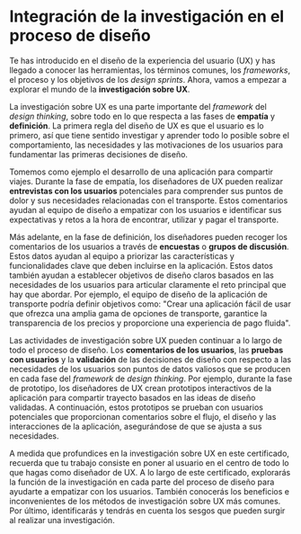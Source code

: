 # Integración de la investigación en el proceso de diseño

Te has introducido en el diseño de la experiencia del usuario (UX) y has llegado a conocer las herramientas, los términos comunes, los *frameworks*, el proceso y los objetivos de los *design sprints*. Ahora, vamos a empezar a explorar el mundo de la **investigación sobre UX**.

La investigación sobre UX es una parte importante del *framework* del *design thinking*, sobre todo en lo que respecta a las fases de **empatía** y **definición**. La primera regla del diseño de UX es que el usuario es lo primero, así que tiene sentido investigar y aprender todo lo posible sobre el comportamiento, las necesidades y las motivaciones de los usuarios para fundamentar las primeras decisiones de diseño.

Tomemos como ejemplo el desarrollo de una aplicación para compartir viajes. Durante la fase de empatía, los diseñadores de UX pueden realizar **entrevistas con los usuarios** potenciales para comprender sus puntos de dolor y sus necesidades relacionadas con el transporte. Estos comentarios ayudan al equipo de diseño a empatizar con los usuarios e identificar sus expectativas y retos a la hora de encontrar, utilizar y pagar el transporte.

Más adelante, en la fase de definición, los diseñadores pueden recoger los comentarios de los usuarios a través de **encuestas** o **grupos de discusión**. Estos datos ayudan al equipo a priorizar las características y funcionalidades clave que deben incluirse en la aplicación. Estos datos también ayudan a establecer objetivos de diseño claros basados en las necesidades de los usuarios para articular claramente el reto principal que hay que abordar. Por ejemplo, el equipo de diseño de la aplicación de transporte podría definir objetivos como: "Crear una aplicación fácil de usar que ofrezca una amplia gama de opciones de transporte, garantice la transparencia de los precios y proporcione una experiencia de pago fluida".

Las actividades de investigación sobre UX pueden continuar a lo largo de todo el proceso de diseño. Los **comentarios de los usuarios**, las **pruebas con usuarios** y la **validación** de las decisiones de diseño con respecto a las necesidades de los usuarios son puntos de datos valiosos que se producen en cada fase del *framework* de *design thinking*. Por ejemplo, durante la fase de prototipo, los diseñadores de UX crean prototipos interactivos de la aplicación para compartir trayecto basados en las ideas de diseño validadas. A continuación, estos prototipos se prueban con usuarios potenciales que proporcionan comentarios sobre el flujo, el diseño y las interacciones de la aplicación, asegurándose de que se ajusta a sus necesidades.

A medida que profundices en la investigación sobre UX en este certificado, recuerda que tu trabajo consiste en poner al usuario en el centro de todo lo que hagas como diseñador de UX. A lo largo de este certificado, explorarás la función de la investigación en cada parte del proceso de diseño para ayudarte a empatizar con los usuarios. También conocerás los beneficios e inconvenientes de los métodos de investigación sobre UX más comunes. Por último, identificarás y tendrás en cuenta los sesgos que pueden surgir al realizar una investigación.
